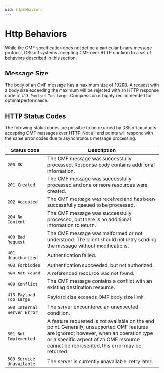 ```yaml
---
uid: htpBehaviors
---
```


# Http Behaviors

While the OMF specification does not define a particular binary message protocol, OSIsoft systems accepting OMF over HTTP conform to a set of behaviors described in this section.

## Message Size

The body of an OMF message has a maximum size of 192KB. A request with a body size exceeding the maximum will be rejected with an HTTP response code of `413 Payload Too Large`. Compression is highly recommended for optimal performance.

## HTTP Status Codes

The following status codes are possible to be returned by OSIsoft products accepting OMF messages over HTTP.
Not all end points will respond with the same error codes due to asynchronous message processing.

| Status code | Description |
| --- | --- |
| `200 OK` | The OMF message was successfully processed. Response body contains additional information. |
| `201 Created` | The OMF message was successfully processed and one or more resources were created. |
| `202 Accepted` | The OMF message was received and has been successfully queued to be processed. |
| `204 No Content` | The OMF message was successfully processed, but there is no additional information to return. |
| `400 Bad Request` | The OMF message was malformed or not understood. The client should not retry sending the message without modifications. |
| `401 Unauthorized` | Authentication failed. |
| `403 Forbidden` | Authentication succeeded, but not authorized. |
| `404 Not Found` | A referenced resource was not found. |
| `409 Conflict` | The OMF message contains a conflict with an existing destination resource. |
| `413 Payload Too Large` | Payload size exceeds OMF body size limit. |
| `500 Internal Server Error` | The server encountered an unexpected condition. |
| `501 Not Implemented` | A feature requested is not available on the end point. Generally, unsupported OMF features are ignored; however, when an operation type or a specific aspect of an OMF resource cannot be represented, this error may be returned. |
| `503 Service Unavailable` | The server is currently unavailable, retry later. |
